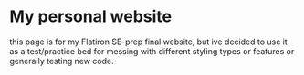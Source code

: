 # My personal website

this page is for my Flatiron SE-prep final website, but ive decided to use it as a test/practice bed for 
messing with different styling types or features or generally testing new code.